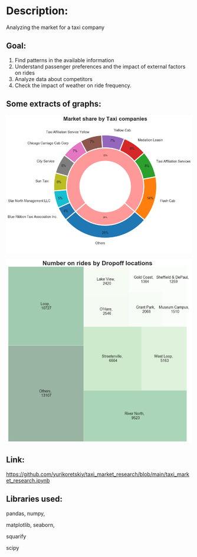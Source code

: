# Description:
Analyzing the market for a taxi company

## Goal:
1. Find patterns in the available information
2. Understand passenger preferences and the impact of external factors on rides
3. Analyze data about competitors
4. Check the impact of weather on ride frequency.

## Some extracts of graphs:
![](/images/Market%20share%20by%20Taxi%20companies.png)


![](/images/Number%20on%20rides%20by%20Dropoff%20locations.png)


## Link:
https://github.com/yurikoretskiy/taxi_market_research/blob/main/taxi_market_research.ipynb

## Libraries used:

pandas,
numpy,

matplotlib,
seaborn,

squarify

scipy
